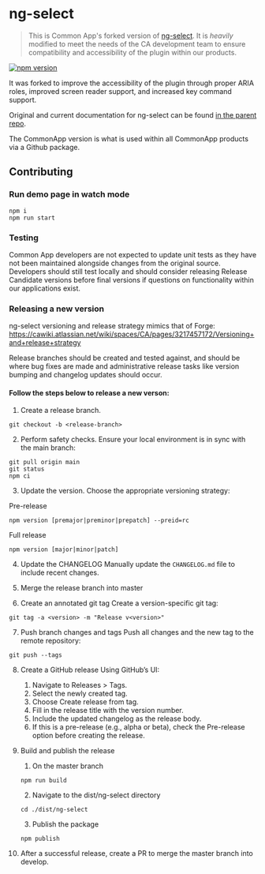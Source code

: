 # ng-select

> This is Common App's forked version of [ng-select](https://ng-select.github.io/). It is _heavily_ modified to meet the needs of the CA development team to ensure compatibility and accessibility of the plugin within our products.

[![npm version](https://badge.fury.io/js/%40commonapp%2Fng-select.svg)](https://badge.fury.io/js/%40commonapp%2Fng-select)

It was forked to improve the accessibility of the plugin through proper ARIA roles, improved screen reader support, and increased key command support.

Original and current documentation for ng-select can be found [in the parent repo](https://github.com/ng-select/ng-select).

The CommonApp version is what is used within all CommonApp products via a Github package.

## Contributing

### Run demo page in watch mode

```
npm i
npm run start
```

### Testing

Common App developers are not expected to update unit tests as they have not been maintained alongside changes from the original source. Developers should still test locally and should consider releasing Release Candidate versions before final versions if questions on functionality within our applications exist.

### Releasing a new version

ng-select versioning and release strategy mimics that of Forge: https://cawiki.atlassian.net/wiki/spaces/CA/pages/3217457172/Versioning+and+release+strategy

Release branches should be created and tested against, and should be where bug fixes are made and administrative release tasks like version bumping and changelog updates should occur.

#### Follow the steps below to release a new verson:

1. Create a release branch.

```
git checkout -b <release-branch>
```

2. Perform safety checks.
Ensure your local environment is in sync with the main branch:

```
git pull origin main
git status
npm ci
```

3. Update the version.
Choose the appropriate versioning strategy:

Pre-release

```
npm version [premajor|preminor|prepatch] --preid=rc
```

Full release

```
npm version [major|minor|patch]
```

4. Update the CHANGELOG
Manually update the `CHANGELOG.md` file to include recent changes.

5. Merge the release branch into master

6. Create an annotated git tag
Create a version-specific git tag: 
```
git tag -a <version> -m "Release v<version>"
```

7. Push branch changes and tags
Push all changes and the new tag to the remote repository:

```
git push --tags
```

8. Create a GitHub release
Using GitHub’s UI:
    1. Navigate to Releases > Tags.
    2. Select the newly created tag.
    3. Choose Create release from tag.
    4. Fill in the release title with the version number.
    5. Include the updated changelog as the release body.
    6. If this is a pre-release (e.g., alpha or beta), check the Pre-release option before creating the release. 

9. Build and publish the release
    1. On the master branch
      ```
      npm run build
      ```
    2. Navigate to the dist/ng-select directory
      ```
      cd ./dist/ng-select
      ``` 
    3. Publish the package
      ```
      npm publish
    ```

10. After a successful release, create a PR to merge the master branch into develop.
